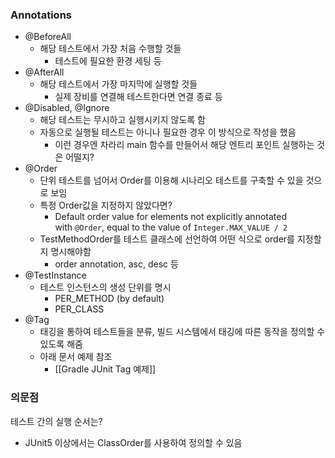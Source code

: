 ### Annotations
- @BeforeAll
    - 해당 테스트에서 가장 처음 수행할 것들
        - 테스트에 필요한 환경 세팅 등
- @AfterAll
    - 해당 테스트에서 가장 마지막에 실행할 것들
        - 실제 장비를 연결해 테스트한다면 연결 종료 등
- @Disabled, @Ignore
    - 해당 테스트는 무시하고 실행시키지 않도록 함
    - 자동으로 실행될 테스트는 아니나 필요한 경우 이 방식으로 작성을 했음
        - 이런 경우엔 차라리 main 함수를 만들어서 해당 엔트리 포인트 실행하는 것은 어떨지?
- @Order
    - 단위 테스트를 넘어서 Order를 이용해 시나리오 테스트를 구축할 수 있을 것으로 보임
    - 특정 Order값을 지정하지 않았다면?
        - Default order value for elements not explicitly annotated with `@Order`, equal to the value of `Integer.MAX_VALUE / 2`
    - TestMethodOrder를 테스트 클래스에 선언하여 어떤 식으로 order를 지정할지 명시해야함
        - order annotation, asc, desc 등
- @TestInstance
    - 테스트 인스턴스의 생성 단위를 명시
        - PER_METHOD (by default)
        - PER_CLASS
- @Tag
    - 태깅을 통하여 테스트들을 분류, 빌드 시스템에서 태깅에 따른 동작을 정의할 수 있도록 해줌
    - 아래 문서 예제 참조
	    - [[Gradle JUnit Tag 예제]]

### 의문점
테스트 간의 실행 순서는?
- JUnit5 이상에서는 ClassOrder를 사용하여 정의할 수 있음